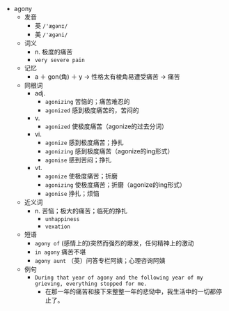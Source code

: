 - agony
  - 发音
    - 英 `/'ægənɪ/`
    - 美 `/'æɡəni/`
  - 词义
    - n. 极度的痛苦
    - `very severe pain`
  - 记忆
    - a ＋ gon(角) ＋ y → 性格太有棱角易遭受痛苦 → 痛苦
  - 同根词
    - adj.
      - `agonizing` 苦恼的；痛苦难忍的
      - `agonized` 感到极度痛苦的，苦闷的
    - v.
      - `agonized` 使极度痛苦（agonize的过去分词）
    - vi.
      - `agonize` 感到极度痛苦；挣扎
      - `agonizing` 感到极度痛苦（agonize的ing形式）
      - `agonise` 感到苦闷；挣扎
    - vt.
      - `agonize` 使极度痛苦；折磨
      - `agonizing` 使极度痛苦；折磨（agonize的ing形式）
      - `agonise` 挣扎；烦恼
  - 近义词
    - n. 苦恼；极大的痛苦；临死的挣扎
      - `unhappiness`
      - `vexation`
  - 短语
    - `agony of` (感情上的)突然而强烈的爆发，任何精神上的激动 
    - `in agony` 痛苦不堪 
    - `agony aunt` （英）问答专栏阿姨；心理咨询阿姨 
  - 例句
    - `During that year of agony and the following year of my grieving, everything stopped for me.`
      - 在那一年的痛苦和接下来整整一年的悲恸中，我生活中的一切都停止了。

